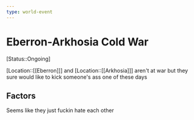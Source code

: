 ```yaml
---
type: world-event
---
```


#  Eberron-Arkhosia Cold War
[Status::Ongoing]

[Location::[[Eberron]]] and [Location::[[Arkhosia]]] aren't at war but they sure would like to kick someone's ass one of these days 

## Factors
Seems like they just fuckin hate each other